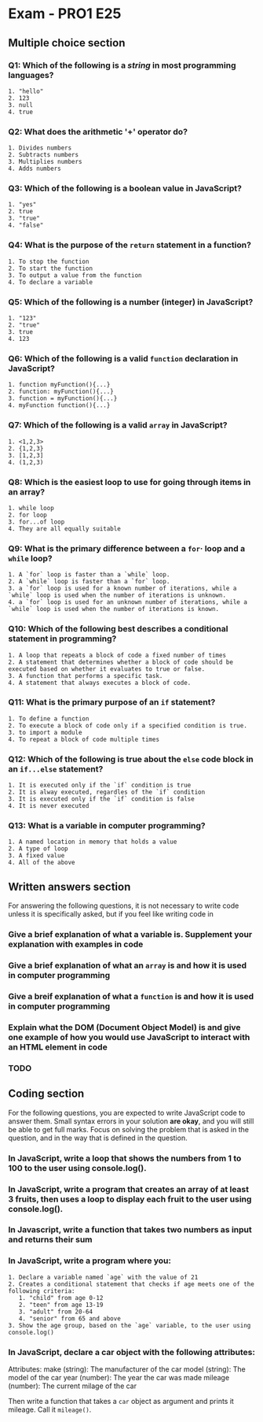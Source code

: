 # Exam - PRO1 E25

## Multiple choice section

### Q1: Which of the following is a *string* in most programming languages?

    1. "hello"
    2. 123
    3. null
    4. true

### Q2: What does the arithmetic '+' operator do?

    1. Divides numbers
    2. Subtracts numbers
    3. Multiplies numbers
    4. Adds numbers

### Q3: Which of the following is a boolean value in JavaScript?

    1. "yes"
    2. true
    3. "true"
    4. "false"

### Q4: What is the purpose of the `return` statement in a function?

    1. To stop the function
    2. To start the function
    3. To output a value from the function
    4. To declare a variable

### Q5: Which of the following is a number (integer) in JavaScript?

    1. "123"
    2. "true"
    3. true
    4. 123

### Q6: Which of the following is a valid `function` declaration in JavaScript?

    1. function myFunction(){...}
    2. function: myFunction(){...}
    3. function = myFunction(){...}
    4. myFunction function(){...}

### Q7: Which of the following is a valid `array` in JavaScript?

    1. <1,2,3>
    2. {1,2,3}
    3. [1,2,3]
    4. (1,2,3)

### Q8: Which is the easiest loop to use for going through items in an array?

    1. while loop
    2. for loop
    3. for...of loop
    4. They are all equally suitable

### Q9: What is the primary difference between a `for`· loop and a `while` loop?

    1. A `for` loop is faster than a `while` loop.
    2. A `while` loop is faster than a `for` loop.
    3. a `for` loop is used for a known number of iterations, while a `while` loop is used when the number of iterations is unknown.
    4. a `for` loop is used for an unknown number of iterations, while a `while` loop is used when the number of iterations is known.

### Q10: Which of the following best describes a conditional statement in programming?

    1. A loop that repeats a block of code a fixed number of times
    2. A statement that determines whether a block of code should be executed based on whether it evaluates to true or false.
    3. A function that performs a specific task.
    4. A statement that always executes a block of code.

### Q11: What is the primary purpose of an `if` statement?

    1. To define a function
    2. To execute a block of code only if a specified condition is true.
    3. to import a module
    4. To repeat a block of code multiple times

### Q12: Which of the following is true about the `else` code block in an `if...else` statement?

    1. It is executed only if the `if` condition is true
    2. It is alway executed, regardles of the `if` condition
    3. It is executed only if the `if` condition is false
    4. It is never executed

### Q13: What is a variable in computer programming?

    1. A named location in memory that holds a value
    2. A type of loop
    3. A fixed value
    4. All of the above

## Written answers section

For answering the following questions, it is not necessary to write code unless it is specifically asked, but if you feel like writing code in 

### Give a brief explanation of what a variable is. Supplement your explanation with examples in code

### Give a brief explanation of what an `array` is and how it is used in computer programming

### Give a breif explanation of what a `function` is and how it is used in computer programming

### Explain what the DOM (Document Object Model) is and give one example of how you would use JavaScript to interact with an HTML element in code

### TODO

## Coding section

For the following questions, you are expected to write JavaScript code to answer them. Small syntax errors in your solution **are okay**, and you will still be able to get full marks. Focus on solving the problem that is asked in the question, and in the way that is defined in the question.

### In JavaScript, write a loop that shows the numbers from 1 to 100 to the user using console.log().


### In JavaScript, write a program that creates an array of at least 3 fruits, then uses a loop to display each fruit to the user using console.log().

### In Javascript, write a function that takes two numbers as input and returns their sum

### In JavaScript, write a program where you:

    1. Declare a variable named `age` with the value of 21
    2. Creates a conditional statement that checks if age meets one of the following criteria:
       1. "child" from age 0-12
       2. "teen" from age 13-19
       3. "adult" from 20-64
       4. "senior" from 65 and above
    3. Show the age group, based on the `age` variable, to the user using console.log()

### In JavaScript, declare a car object with the following attributes:

Attributes:
make (string): The manufacturer of the car
model (string): The model of the car
year (number): The year the car was made
mileage (number): The current milage of the car

Then write a function that takes a `car` object as argument and prints it mileage. Call it `mileage()`.